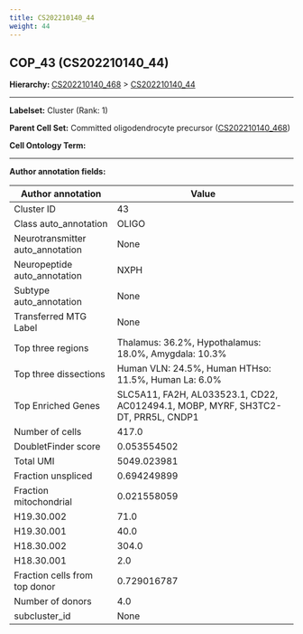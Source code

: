 ```yaml
---
title: CS202210140_44
weight: 44
---
```

## COP_43 (CS202210140_44)
<b>Hierarchy: </b>
[CS202210140_468](cell_sets/CS202210140_468.md) >
[CS202210140_44](cell_sets/CS202210140_44.md)

---


**Labelset:** Cluster (Rank: 1)

**Parent Cell Set:** Committed oligodendrocyte precursor ([CS202210140_468](cell_sets/CS202210140_468.md))



**Cell Ontology Term:** 

[MARKER GENES.]: #


---

[TRANSFERRED ANNOTATIONS.]: #


[AUTHOR ANNOTATION FIELDS.]: #


**Author annotation fields:**

| Author annotation | Value |
|-------------------|-------|
|Cluster ID|43|
|Class auto_annotation|OLIGO|
|Neurotransmitter auto_annotation|None|
|Neuropeptide auto_annotation|NXPH|
|Subtype auto_annotation|None|
|Transferred MTG Label|None|
|Top three regions|Thalamus: 36.2%, Hypothalamus: 18.0%, Amygdala: 10.3%|
|Top three dissections|Human VLN: 24.5%, Human HTHso: 11.5%, Human La: 6.0%|
|Top Enriched Genes|SLC5A11, FA2H, AL033523.1, CD22, AC012494.1, MOBP, MYRF, SH3TC2-DT, PRR5L, CNDP1|
|Number of cells|417.0|
|DoubletFinder score|0.053554502|
|Total UMI|5049.023981|
|Fraction unspliced|0.694249899|
|Fraction mitochondrial|0.021558059|
|H19.30.002|71.0|
|H19.30.001|40.0|
|H18.30.002|304.0|
|H18.30.001|2.0|
|Fraction cells from top donor|0.729016787|
|Number of donors|4.0|
|subcluster_id|None|
